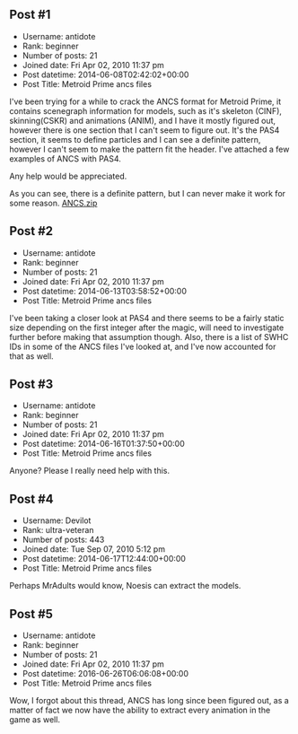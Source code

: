 ## Post #1
- Username: antidote
- Rank: beginner
- Number of posts: 21
- Joined date: Fri Apr 02, 2010 11:37 pm
- Post datetime: 2014-06-08T02:42:02+00:00
- Post Title: Metroid Prime ancs files

I've been trying for a while to crack the ANCS format for Metroid Prime, it contains scenegraph information for models, such as it's skeleton (CINF), skinning(CSKR) and animations (ANIM), and I have it mostly figured out, however there is one section that I can't seem to figure out. It's the PAS4 section, it seems to define particles and I can see a definite pattern, however I can't seem to make the pattern fit the header.
I've attached a few examples of ANCS with PAS4.

Any help would be appreciated.


As you can see, there is a definite pattern, but I can never make it work for some reason.
[ANCS.zip](https://xentaxbackup.github.io/file/7449_ANCS.zip)
## Post #2
- Username: antidote
- Rank: beginner
- Number of posts: 21
- Joined date: Fri Apr 02, 2010 11:37 pm
- Post datetime: 2014-06-13T03:58:52+00:00
- Post Title: Metroid Prime ancs files

I've been taking a closer look at PAS4 and there seems to be a fairly static size depending on the first integer after the magic, will need to investigate further before making that assumption though.
Also, there is a list of SWHC IDs in some of the ANCS files I've looked at, and I've now accounted for that as well.
## Post #3
- Username: antidote
- Rank: beginner
- Number of posts: 21
- Joined date: Fri Apr 02, 2010 11:37 pm
- Post datetime: 2014-06-16T01:37:50+00:00
- Post Title: Metroid Prime ancs files

Anyone?
Please I really need help with this.
## Post #4
- Username: Devilot
- Rank: ultra-veteran
- Number of posts: 443
- Joined date: Tue Sep 07, 2010 5:12 pm
- Post datetime: 2014-06-17T12:44:00+00:00
- Post Title: Metroid Prime ancs files

Perhaps MrAdults would know, Noesis can extract the models.
## Post #5
- Username: antidote
- Rank: beginner
- Number of posts: 21
- Joined date: Fri Apr 02, 2010 11:37 pm
- Post datetime: 2016-06-26T06:06:08+00:00
- Post Title: Metroid Prime ancs files

Wow, I forgot about this thread, ANCS has long since been figured out, as a matter of fact we now have the ability to extract every animation in the game as well.
